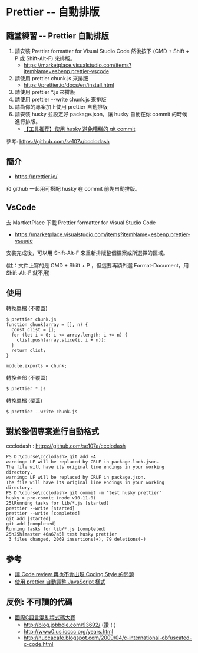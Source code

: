 # Prettier -- 自動排版

## 隨堂練習 -- Prettier 自動排版

1. 請安裝 Prettier formatter for Visual Studio Code 然後按下 (CMD + Shift + P 或 Shift-Alt-F) 來排版。
    * https://marketplace.visualstudio.com/items?itemName=esbenp.prettier-vscode
2. 請使用 prettier chunk.js 來排版
    * https://prettier.io/docs/en/install.html
3. 請使用 prettier *.js 來排版
4. 請使用 prettier --write chunk.js 來排版
5. 請為你的專案加上使用 prettier 自動排版
6. 請安裝 husky 並設定好 package.json，讓 husky 自動在你 commit 的時候進行排版。
    * [【工具推荐】使用 husky 避免糟糕的 git commit](https://zhuanlan.zhihu.com/p/35913229)

參考: https://github.com/se107a/ccclodash 

## 簡介

* https://prettier.io/

和 github 一起用可搭配 husky 在 commit 前先自動排版。

## VsCode

去 MartketPlace 下載 Prettier formatter for Visual Studio Code

* https://marketplace.visualstudio.com/items?itemName=esbenp.prettier-vscode

安裝完成後，可以用 Shift-Alt-F 來重新排版整個檔案或所選擇的區域。

(註：文件上寫的是 CMD + Shift + P ，但這要再額外選 Format-Document，用  Shift-Alt-F 就不用)

## 使用

轉換單檔 (不覆蓋)

```
$ prettier chunk.js
function chunk(array = [], n) {
  const clist = [];
  for (let i = 0; i <= array.length; i += n) {
    clist.push(array.slice(i, i + n));
  }
  return clist;
}

module.exports = chunk;
```

轉換全部 (不覆蓋)

```
$ prettier *.js
```

轉換單檔 (覆蓋)

```
$ prettier --write chunk.js
```

## 對於整個專案進行自動格式

ccclodash : https://github.com/se107a/ccclodash

```
PS D:\course\ccclodash> git add -A
warning: LF will be replaced by CRLF in package-lock.json.
The file will have its original line endings in your working directory.
warning: LF will be replaced by CRLF in package.json.
The file will have its original line endings in your working directory.
PS D:\course\ccclodash> git commit -m "test husky prettier"
husky > pre-commit (node v10.11.0)
25lRunning tasks for lib/*.js [started]
prettier --write [started]
prettier --write [completed]
git add [started]
git add [completed]
Running tasks for lib/*.js [completed]
25h25h[master 46a67a5] test husky prettier
 3 files changed, 2069 insertions(+), 79 deletions(-)
```

## 參考

* [讓 Code review 再也不會出現 Coding Style 的問題](https://dwatow.github.io/2018/09-20-code-review-without-coding-style-worning/)
* [使用 prettier 自動調整 JavaScript 樣式](https://kaddopur.github.io/blog/2017/05/10/prettier/)

## 反例: 不可讀的代碼

* [國際C語言混亂程式碼大賽](https://zh.wikipedia.org/wiki/%E5%9B%BD%E9%99%85C%E8%AF%AD%E8%A8%80%E6%B7%B7%E4%B9%B1%E4%BB%A3%E7%A0%81%E5%A4%A7%E8%B5%9B)
  * http://blog.jobbole.com/93692/ (讚！)
  * http://www0.us.ioccc.org/years.html
  * http://nuccacafe.blogspot.com/2009/04/c-international-obfuscated-c-code.html


